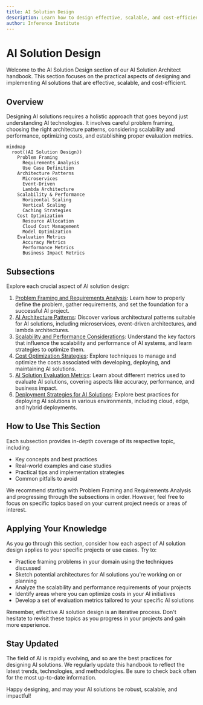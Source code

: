 ```yaml
---
title: AI Solution Design
description: Learn how to design effective, scalable, and cost-efficient AI solutions, covering problem framing, architecture patterns, scalability, cost optimization, and evaluation metrics.
author: Inference Institute
---
```

# AI Solution Design

Welcome to the AI Solution Design section of our AI Solution Architect handbook. This section focuses on the practical aspects of designing and implementing AI solutions that are effective, scalable, and cost-efficient.

## Overview

Designing AI solutions requires a holistic approach that goes beyond just understanding AI technologies. It involves careful problem framing, choosing the right architecture patterns, considering scalability and performance, optimizing costs, and establishing proper evaluation metrics.

```mermaid
mindmap
  root((AI Solution Design))
    Problem Framing
      Requirements Analysis
      Use Case Definition
    Architecture Patterns
      Microservices
      Event-Driven
      Lambda Architecture
    Scalability & Performance
      Horizontal Scaling
      Vertical Scaling
      Caching Strategies
    Cost Optimization
      Resource Allocation
      Cloud Cost Management
      Model Optimization
    Evaluation Metrics
      Accuracy Metrics
      Performance Metrics
      Business Impact Metrics
```

## Subsections

Explore each crucial aspect of AI solution design:

1. [Problem Framing and Requirements Analysis](01-Problem-Framing-and-Requirements-Analysis.md): Learn how to properly define the problem, gather requirements, and set the foundation for a successful AI project.
2. [AI Architecture Patterns](02-AI-Architecture-Patterns.md): Discover various architectural patterns suitable for AI solutions, including microservices, event-driven architectures, and lambda architectures.
3. [Scalability and Performance Considerations](03-Scalability-and-Performance-Considerations.md): Understand the key factors that influence the scalability and performance of AI systems, and learn strategies to optimize them.
4. [Cost Optimization Strategies](04-Cost-Optimization-Strategies.md): Explore techniques to manage and optimize the costs associated with developing, deploying, and maintaining AI solutions.
5. [AI Solution Evaluation Metrics](05-AI-Solution-Evaluation-Metrics.md): Learn about different metrics used to evaluate AI solutions, covering aspects like accuracy, performance, and business impact.
6. [Deployment Strategies for AI Solutions](06-Deployment-Strategies-for-AI-Solutions.md): Explore best practices for deploying AI solutions in various environments, including cloud, edge, and hybrid deployments.

## How to Use This Section

Each subsection provides in-depth coverage of its respective topic, including:

- Key concepts and best practices
- Real-world examples and case studies
- Practical tips and implementation strategies
- Common pitfalls to avoid

We recommend starting with Problem Framing and Requirements Analysis and progressing through the subsections in order. However, feel free to focus on specific topics based on your current project needs or areas of interest.

## Applying Your Knowledge

As you go through this section, consider how each aspect of AI solution design applies to your specific projects or use cases. Try to:

- Practice framing problems in your domain using the techniques discussed
- Sketch potential architectures for AI solutions you're working on or planning
- Analyze the scalability and performance requirements of your projects
- Identify areas where you can optimize costs in your AI initiatives
- Develop a set of evaluation metrics tailored to your specific AI solutions

Remember, effective AI solution design is an iterative process. Don't hesitate to revisit these topics as you progress in your projects and gain more experience.

## Stay Updated

The field of AI is rapidly evolving, and so are the best practices for designing AI solutions. We regularly update this handbook to reflect the latest trends, technologies, and methodologies. Be sure to check back often for the most up-to-date information.

Happy designing, and may your AI solutions be robust, scalable, and impactful!
